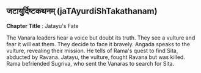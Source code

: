## जटायुर्दिष्टकथनम् (jaTAyurdiShTakathanam)
**Chapter Title** : Jatayu's Fate

The Vanara leaders hear a voice but doubt its truth. They see a vulture and fear it will eat them. They decide to face it bravely. Angada speaks to the vulture, revealing their mission. He tells of Rama's quest to find Sita, abducted by Ravana. Jatayu, the vulture, fought Ravana but was killed. Rama befriended Sugriva, who sent the Vanaras to search for Sita.
